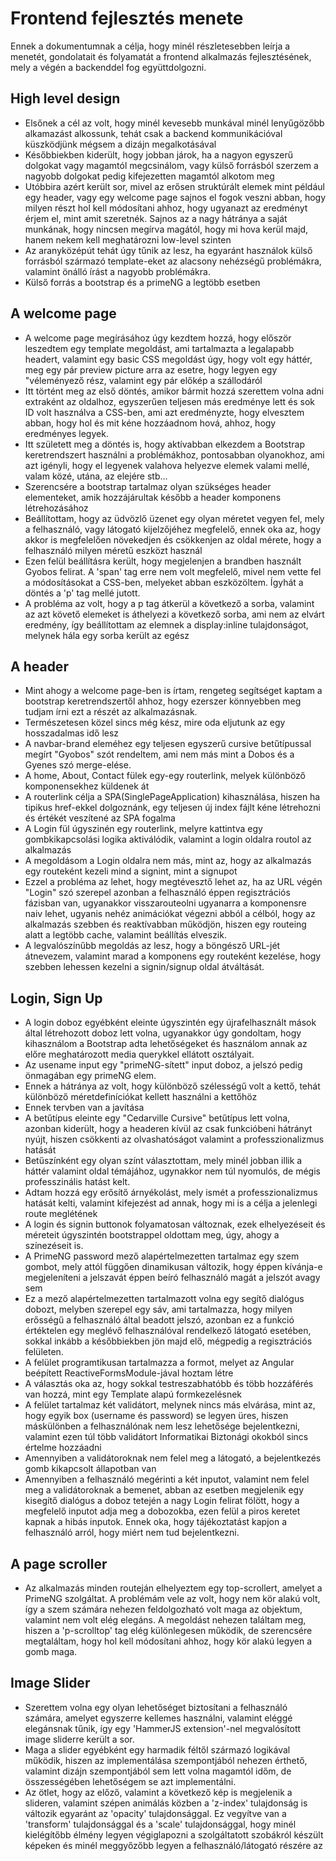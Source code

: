# Frontend fejlesztés menete
Ennek a dokumentumnak a célja, hogy minél részletesebben leírja a
menetét, gondolatait és folyamatát a frontend alkalmazás fejlesztésének, mely
a végén a backenddel fog együttdolgozni.

## High level design
- Elsőnek a cél az volt, hogy minél kevesebb munkával minél lenyűgözőbb alkamazást alkossunk, tehát csak a backend kommunikációval küszködjünk mégsem a dizájn megalkotásával
- Későbbiekben kiderült, hogy jobban járok, ha a nagyon egyszerű dolgokat vagy magamtól megcsinálom, vagy külső forrásból szerzem a nagyobb dolgokat pedig kifejezetten magamtól alkotom meg
- Utóbbira azért került sor, mivel az erősen struktúrált elemek mint például egy header, vagy egy welcome page sajnos el fogok veszni abban, hogy milyen részt hol kell módosítani ahhoz, hogy ugyanazt az eredményt érjem el, mint amit szeretnék. Sajnos az a nagy hátránya a saját munkának, hogy nincsen megírva magától, hogy mi hova kerül majd, hanem nekem kell meghatározni low-level szinten
- Az aranyközépút tehát úgy tűnik az lesz, ha egyaránt használok külső forrásból származó template-eket az alacsony nehézségű problémákra, valamint önálló írást a nagyobb problémákra.
- Külső forrás a bootstrap és a primeNG a legtöbb esetben

## A welcome page
- A welcome page megírásához úgy kezdtem hozzá, hogy először leszedtem egy template megoldást, ami tartalmazta a legalapabb headert, valamint egy basic CSS megoldást úgy, hogy volt egy háttér, meg egy pár preview picture arra az esetre, hogy legyen egy "véleményező rész, valamint egy pár előkép a szállodáról
- Itt történt meg az első döntés, amikor bármit hozzá szerettem volna adni extraként az oldalhoz, egyszerűen teljesen más eredménye lett és sok ID volt használva a CSS-ben, ami azt eredményzte, hogy elvesztem abban, hogy hol és mit kéne hozzáadnom hová, ahhoz, hogy eredményes legyek.
- Itt született meg a döntés is, hogy aktívabban elkezdem a Bootstrap keretrendszert használni a problémákhoz, pontosabban olyanokhoz, ami azt igényli, hogy el legyenek valahova helyezve elemek valami mellé, valam közé, utána, az elejére stb...
- Szerencsére a bootstrap tartalmaz olyan szükséges header elementeket, amik  hozzájárultak később a header komponens létrehozásához
- Beállítottam, hogy az üdvözlő üzenet egy olyan méretet vegyen fel, mely a felhasználó, vagy látogató kijelzőjéhez megfelelő, ennek oka az, hogy akkor is megfelelően növekedjen és csökkenjen az oldal mérete, hogy a felhasználó milyen méretű eszközt használ
- Ezen felül beállításra került, hogy megjelenjen a brandben használt Gyobos felirat. A 'span' tag erre nem volt megfelelő, mivel nem vette fel a módosításokat a CSS-ben, melyeket abban eszközöltem. Ígyhát a döntés a 'p' tag mellé jutott.
- A probléma az volt, hogy a p tag átkerül a következő a sorba, valamint az azt követő elemeket is áthelyezi a következő sorba, ami nem az elvárt eredmény, így beállítottam az elemnek a display:inline tulajdonságot, melynek hála egy sorba került az egész

## A header
- Mint ahogy a welcome page-ben is írtam, rengeteg segítséget kaptam a bootstrap keretrendszertől ahhoz, hogy ezerszer könnyebben meg tudjam írni ezt a részét az alkalmazásnak.
- Természetesen közel sincs még kész, mire oda eljutunk az egy hosszadalmas idő lesz
- A navbar-brand eleméhez egy teljesen egyszerű cursive betűtípussal megírt "Gyobos" szót rendeltem, ami nem más mint a Dobos és a Gyenes szó merge-elése.
- A home, About, Contact fülek egy-egy routerlink, melyek különböző komponensekhez küldenek át
- A routerlink célja a SPA(SinglePageApplication) kihasználása, hiszen ha tipikus href-ekkel dolgoznánk, egy teljesen új index fájlt kéne létrehozni és értékét veszítené az SPA fogalma
- A Login fül úgyszinén egy routerlink, melyre kattintva egy gombkikapcsolási logika aktiválódik, valamint a login oldalra routol az alkalmazás
- A megoldásom a Login oldalra nem más, mint az, hogy az alkalmazás egy routeként kezeli mind a signint, mint a signupot
- Ezzel a probléma az lehet, hogy megtévesztő lehet az, ha az URL végén "Login" szó szerepel azonban a felhasználó éppen regisztrációs fázisban van, ugyanakkor visszarouteolni ugyanarra a komponensre naiv lehet, ugyanis nehéz animációkat végezni abból a célból, hogy az alkalmazás szebben és reaktívabban működjön, hiszen egy routeing alatt a legtöbb cache, valamint beállítás elveszik.
- A legvalószínűbb megoldás az lesz, hogy a böngésző URL-jét átnevezem, valamint marad a komponens egy routeként kezelése, hogy szebben lehessen kezelni a signin/signup oldal átváltását.

## Login, Sign Up
- A login doboz egyébként eleinte úgyszintén egy újrafelhasznált mások által létrehozott doboz lett volna, ugyanakkor úgy gondoltam, hogy kihasználom a Bootstrap adta lehetőségeket és használom annak az előre meghatározott media querykkel ellátott osztályait.
- Az usename input egy "primeNG-sített" input doboz, a jelszó pedig önmagában egy primeNG elem.
- Ennek a hátránya az volt, hogy különböző szélességű volt a kettő, tehát különböző méretdefiníciókat kellett használni a kettőhöz
- Ennek tervben van a javítása
- A betűtípus eleinte egy "Cedarville Cursive" betűtípus lett volna, azonban kiderült, hogy a headeren kívül az csak funkcióbeni hátrányt nyújt, hiszen csökkenti az olvashatóságot valamint a professzionalizmus hatását
- Betűszínként egy olyan színt választottam, mely minél jobban illik a háttér valamint oldal témájához, ugynakkor nem túl nyomulós, de mégis professzinális hatást kelt.
- Adtam hozzá egy erősítő árnyékolást, mely ismét a professzionalizmus hatását kelti, valamint kifejezést ad annak, hogy mi is a célja a jelenlegi route meglétének
- A login és signin buttonok folyamatosan változnak, ezek elhelyezéseit és méreteit úgyszintén bootstrappel oldottam meg, úgy, ahogy a színezéseit is.
- A PrimeNG password mező alapértelmezetten tartalmaz egy szem gombot, mely attól függően dinamikusan változik, hogy éppen kívánja-e megjeleníteni a jelszavát éppen beíró felhasználó magát a jelszót avagy sem
- Ez a mező alapértelmezetten tartalmazott volna egy segítő dialógus dobozt, melyben szerepel egy sáv, ami tartalmazza, hogy milyen erősségű a felhasználó által beadott jelszó, azonban ez a funkció értéktelen egy meglévő felhasználóval rendelkező látogató esetében, sokkal inkább a későbbiekben jön majd elő, mégpedig a regisztrációs felületen.
- A felület programtikusan tartalmazza a formot, melyet az Angular beépített ReactiveFormsModule-jával hoztam létre
- A választás oka az, hogy sokkal testreszabhatóbb és több hozzáférés van hozzá, mint egy Template alapú formkezelésnek
- A felület tartalmaz két validátort, melynek nincs más elvárása, mint az, hogy egyik box (username és password) se legyen üres, hiszen máskülönben a felhasználónak nem lesz lehetősége bejelentkezni, valamint ezen túl több validátort Informatikai Biztonági okokból sincs értelme hozzáadni
- Amennyiben a validátoroknak nem felel meg a látogató, a bejelentkezés gomb kikapcsolt állapotban van
- Amennyiben a felhasználó megérinti a két inputot, valamint nem felel meg a validátoroknak a bemenet, abban az esetben megjelenik egy kisegítő dialógus a doboz tetején a nagy Login felirat fölött, hogy a megfelelő inputot adja meg a dobozokba, ezen felül a piros keretet kapnak a hibás inputok. Ennek oka, hogy tájékoztatást kapjon a felhasználó arról, hogy miért nem tud bejelentkezni.

## A page scroller
- Az alkalmazás minden routeján elhelyeztem egy top-scrollert, amelyet a PrimeNG szolgáltat. A problémám vele az volt, hogy nem kör alakú volt, így a szem számára nehezen feldolgozható volt maga az objektum, valamint nem volt elég elegáns. A megoldást nehezen találtam meg, hiszen a 'p-scrolltop' tag elég különlegesen működik, de szerencsére megtaláltam, hogy hol kell módosítani ahhoz, hogy kör alakú legyen a gomb maga.

## Image Slider
- Szerettem volna egy olyan lehetőséget biztosítani a felhasználó számára, amelyet egyszerre kellemes használni, valamint eléggé elegánsnak tűnik, így egy 'HammerJS extension'-nel megvalósított image sliderre került a sor.
- Maga a slider egyébként egy harmadik féltől származó logikával működik, hiszen az implementálása szempontjából nehezen érthető, valamint dizájn szempontjából sem lett volna magamtól időm, de összességében lehetőségem se azt implementálni.
- Az ötlet, hogy az előző, valamint a következő kép is megjelenik a slideren, valamint szépen animálás közben a 'z-index' tulajdonság is változik egyaránt az 'opacity' tulajdonsággal. Ez vegyítve van a 'transform' tulajdonsággal és a 'scale' tulajdonsággal, hogy minél kielégítőbb élmény legyen végiglapozni a szolgáltatott szobákról készült képeken és minél meggyőzőbb legyen a felhasználó/látogató részére az
